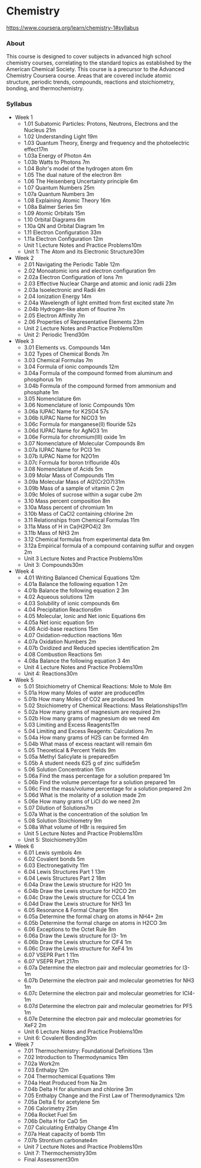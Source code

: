 # Chemistry

https://www.coursera.org/learn/chemistry-1#syllabus

### About

This course is designed to cover subjects in advanced high school chemistry courses, correlating to the standard topics as established by the American Chemical Society. This course is a precursor to the Advanced Chemistry Coursera course. Areas that are covered include atomic structure, periodic trends, compounds, reactions and stoichiometry, bonding, and thermochemistry.

### Syllabus

- Week 1
  - 1.01 Subatomic Particles: Protons, Neutrons, Electrons and the Nucleus  21m
  - 1.02 Understanding Light  19m
  - 1.03 Quantum Theory, Energy and frequency and the photoelectric effect17m
  - 1.03a Energy of Photon  4m
  - 1.03b Watts to Photons  7m
  - 1.04 Bohr's model of the hydrogen atom  6m
  - 1.05 The dual nature of the electron  8m
  - 1.06 The Heisenberg Uncertainty principle  6m
  - 1.07 Quantum Numbers  25m
  - 1.07a Quantum Numbers  3m
  - 1.08 Explaining Atomic Theory  16m
  - 1.08a Balmer Series  5m
  - 1.09 Atomic Orbitals  15m
  - 1.10 Orbital Diagrams  6m
  - 1.10a QN and Orbital Diagram  1m
  - 1.11 Electron Configuration  33m
  - 1.11a Electron Configuration  12m
  - Unit 1 Lecture Notes and Practice Problems10m
  - Unit 1: The Atom and its Electronic Structure30m
- Week 2
  - 2.01 Navigating the Periodic Table  12m
  - 2.02 Monoatomic ions and electron configuration  9m
  - 2.02a Electron Configuration of Ions  7m
  - 2.03 Effective Nuclear Charge and atomic and ionic radii  23m
  - 2.03a Isoelectronic and Radii  4m
  - 2.04 Ionization Energy  14m
  - 2.04a Wavelength of light emitted from first excited state  7m
  - 2.04b Hydrogen-like atom of flourine  7m
  - 2.05 Electron Affinity  7m
  - 2.06 Properties of Representative Elements  23m
  - Unit 2 Lecture Notes and Practice Problems10m
  - Unit 2: Periodic Trend30m
- Week 3
  - 3.01 Elements vs. Compounds  14m
  - 3.02 Types of Chemical Bonds  7m
  - 3.03 Chemical Formulas  7m
  - 3.04 Formula of ionic compounds  12m
  - 3.04a Formula of the compound formed from aluminum and phosphorus  1m
  - 3.04b Formula of the compound formed from ammonium and phosphate  1m
  - 3.05 Nomenclature  6m
  - 3.06 Nomenclature of Ionic Compounds  10m
  - 3.06a IUPAC Name for K2SO4  57s
  - 3.06b IUPAC Name for NiCO3  1m
  - 3.06c Formula for manganese(II) flouride  52s
  - 3.06d IUPAC Name for AgNO3  1m
  - 3.06e Formula for chromium(III) oxide  1m
  - 3.07 Nomenclature of Molecular Compounds  8m
  - 3.07a IUPAC Name for PCl3  1m
  - 3.07b IUPAC Name for N2O1m
  - 3.07c Formula for boron triflouride  40s
  - 3.08 Nomenclature of Acids  5m
  - 3.09 Molar Mass of Compounds  11m
  - 3.09a Molecular Mass of Al2(Cr2O7)31m
  - 3.09b Mass of a sample of vitamin C  2m
  - 3.09c Moles of sucrose within a sugar cube  2m
  - 3.10 Mass percent composition 8m
  - 3.10a Mass percent of chromium  1m
  - 3.10b Mass of CaCl2 containing chlorine  2m
  - 3.11 Relationships from Chemical Formulas  11m
  - 3.11a Mass of H in Ca(H2PO4)2  3m
  - 3.11b Mass of NH3  2m
  - 3.12 Chemical formulas from experimental data  9m
  - 3.12a Empirical formula of a compound containing sulfur and oxygen  2m
  - Unit 3 Lecture Notes and Practice Problems10m
  - Unit 3: Compounds30m
- Week 4
  - 4.01 Writing Balanced Chemical Equations  12m
  - 4.01a Balance the following equation 1  2m
  - 4.01b Balance the following equation 2  3m
  - 4.02 Aqueous solutions  12m
  - 4.03 Solubility of ionic compounds  6m
  - 4.04 Precipitation Reactions6m
  - 4.05 Molecular, Ionic and Net ionic Equations  6m
  - 4.05a Net ionic equation  5m
  - 4.06 Acid-base reactions  15m
  - 4.07 Oxidation-reduction reactions 16m
  - 4.07a Oxidation Numbers 2m
  - 4.07b Oxidized and Reduced species identification  2m
  - 4.08 Combustion Reactions  5m
  - 4.08a Balance the following equation 3  4m
  - Unit 4 Lecture Notes and Practice Problems10m
  - Unit 4: Reactions30m
- Week 5
  - 5.01 Stoichiometry of Chemical Reactions: Mole to Mole  8m
  - 5.01a How many Moles of water are produced1m
  - 5.01b How many Moles of CO2 are produced  1m
  - 5.02 Stoichiometry of Chemical Reactions: Mass Relationships11m
  - 5.02a How many grams of magnesium are required  2m
  - 5.02b How many grams of magnesium do we need  4m
  - 5.03 Limiting and Excess Reagents11m
  - 5.04 Limiting and Excess Reagents: Calculations 7m
  - 5.04a How many grams of H2S can be formed 4m
  - 5.04b What mass of excess reactant will remain  6m
  - 5.05 Theoretical &amp; Percent Yields  9m
  - 5.05a Methyl Salicylate is prepared5m
  - 5.05b A student needs 625 g of zinc sulfide5m
  - 5.06 Solution Concentration  15m
  - 5.06a Find the mass percentage for a solution prepared  1m
  - 5.06b Find the volume percentage for a solution prepared  1m
  - 5.06c Find the mass/volume percentage for a solution prepared  2m
  - 5.06d What is the molarity of a solution made 2m
  - 5.06e How many grams of LiCl do we need  2m
  - 5.07 Dilution of Solutions7m
  - 5.07a What is the concentration of the solution  1m
  - 5.08 Solution Stoichiometry 9m
  - 5.08a What volume of HBr is required 5m
  - Unit 5 Lecture Notes and Practice Problems10m
  - Unit 5: Stoichiometry30m
- Week 6
  - 6.01 Lewis symbols 4m
  - 6.02 Covalent bonds  5m
  - 6.03 Electronegativity  11m
  - 6.04 Lewis Structures Part 1  13m
  - 6.04 Lewis Structures Part 2  18m
  - 6.04a Draw the Lewis structure for H2O  1m
  - 6.04b Draw the Lewis structure for H2CO  2m
  - 6.04c Draw the Lewis structure for CCL4  1m
  - 6.04d Draw the Lewis structure for NH3  1m
  - 6.05 Resonance &amp; Formal Charge  16m
  - 6.05a Determine the formal charg on atoms in NH4+  2m
  - 6.05b Determine the formal charge on atoms in H2CO  3m
  - 6.06 Exceptions to the Octet Rule 8m
  - 6.06a Draw the Lewis structure for I3-  1m
  - 6.06b Draw the Lewis structure for ClF4  1m
  - 6.06c Draw the Lewis structure for XeF4  1m
  - 6.07 VSEPR Part 1  11m
  - 6.07 VSEPR Part 217m
  - 6.07a Determine the electron pair and molecular geometries for I3-  1m
  - 6.07b Determine the electron pair and molecular geometries for NH3  1m
  - 6.07c Determine the electron pair and molecular geometries for ICl4-  1m
  - 6.07d Determine the electron pair and molecular geometries for PF5  1m
  - 6.07e Determine the electron pair and molecular geometries for XeF2  2m
  - Unit 6 Lecture Notes and Practice Problems10m
  - Unit 6: Covalent Bonding30m
- Week 7
  - 7.01 Thermochemistry: Foundational Definitions  13m
  - 7.02 Introduction to Thermodynamics  19m
  - 7.02a Work2m
  - 7.03 Enthalpy  12m
  - 7.04 Thermochemical Equations  19m
  - 7.04a Heat Produced from Na 2m
  - 7.04b Delta H for aluminum and chlorine 3m
  - 7.05 Enthalpy Change and the First Law of Thermodynamics  12m
  - 7.05a Delta E for acetylene  5m
  - 7.06 Calorimetry  25m
  - 7.06a Rocket Fuel  5m
  - 7.06b Delta H for CaO  5m
  - 7.07 Calculating Enthalpy Change 41m
  - 7.07a Heat capacity of bomb  11m
  - 7.07b Strontium carbonate4m
  - Unit 7 Lecture Notes and Practice Problems10m
  - Unit 7: Thermochemistry30m
  - Final Assessment30m
